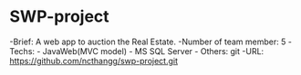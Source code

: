 # SWP-project
-Brief: A web app to auction the Real Estate.
-Number of team member: 5
-Techs: 
          - JavaWeb(MVC model)
          - MS SQL Server
          - Others: git
-URL: https://github.com/ncthangg/swp-project.git
